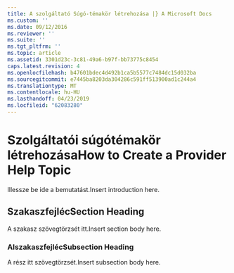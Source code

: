 ```yaml
---
title: A szolgáltató Súgó-témakör létrehozása |} A Microsoft Docs
ms.custom: ''
ms.date: 09/12/2016
ms.reviewer: ''
ms.suite: ''
ms.tgt_pltfrm: ''
ms.topic: article
ms.assetid: 3301d23c-3c81-49a6-b97f-bb73775c8454
caps.latest.revision: 4
ms.openlocfilehash: b47601bdec4d492b1ca5b5577c7484dc15d032ba
ms.sourcegitcommit: e7445ba8203da304286c591ff513900ad1c244a4
ms.translationtype: MT
ms.contentlocale: hu-HU
ms.lasthandoff: 04/23/2019
ms.locfileid: "62083280"
---
```

# <a name="how-to-create-a-provider-help-topic"></a><span data-ttu-id="502d3-102">Szolgáltatói súgótémakör létrehozása</span><span class="sxs-lookup"><span data-stu-id="502d3-102">How to Create a Provider Help Topic</span></span>

<span data-ttu-id="502d3-103">Illessze be ide a bemutatást.</span><span class="sxs-lookup"><span data-stu-id="502d3-103">Insert introduction here.</span></span>

## <a name="section-heading"></a><span data-ttu-id="502d3-104">Szakaszfejléc</span><span class="sxs-lookup"><span data-stu-id="502d3-104">Section Heading</span></span>

 <span data-ttu-id="502d3-105">A szakasz szövegtörzsét itt.</span><span class="sxs-lookup"><span data-stu-id="502d3-105">Insert section body here.</span></span>

### <a name="subsection-heading"></a><span data-ttu-id="502d3-106">Alszakaszfejléc</span><span class="sxs-lookup"><span data-stu-id="502d3-106">Subsection Heading</span></span>

 <span data-ttu-id="502d3-107">A rész itt szövegtörzsét.</span><span class="sxs-lookup"><span data-stu-id="502d3-107">Insert subsection body here.</span></span>